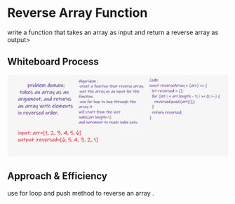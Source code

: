 # Reverse Array Function 
write a function that takes an array as input and return 
a reverse array as output>

## Whiteboard Process

![array-reverse](array-reverse.PNG)

## Approach & Efficiency
use for loop and push method to reverse an array .
